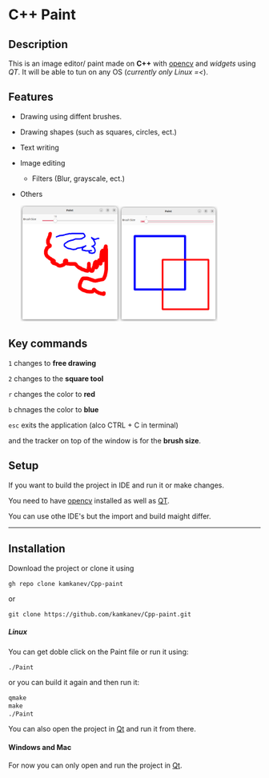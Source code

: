 # C++ Paint

## Description

This is an image editor/ paint made on **C++** with [opencv](https://opencv.org/) and *widgets* using *QT*. It will be able to tun on any OS (*currently only Linux =<*). 

## Features

- Drawing using diffent brushes.

- Drawing shapes (such as squares, circles, ect.)

- Text writing

- Image editing
  
  - Filters (Blur, grayscale, ect.)

- Others
  
  <img title="" src="./screenshots/free_draw.png" alt="drawing" width="198"><img title="" src="./screenshots/square.png" alt="squaredrawing" width="196" data-align="inline">

## Key commands

`1` changes to **free drawing**

`2` changes to the **square tool**

`r` changes the color to **red**

`b` chnages the color to **blue**

`esc` exits the application (alco CTRL + C in terminal)

and the tracker on top of the window is for the **brush size**.

## Setup

If you want to build the project in IDE and run it or make changes.

You need to have [opencv](https://opencv.org/) installed as well as [QT](https://www.qt.io/download).

You can use othe IDE's but the import and build maight differ.

---

## Installation

Download the project or clone it using

```git
gh repo clone kamkanev/Cpp-paint
```

or

```git
git clone https://github.com/kamkanev/Cpp-paint.git
```

##### Linux

You can get doble click on the Paint file or run it using:

```batch
./Paint
```

or you can build it again and then run it:

```batch
qmake
make
./Paint
```

You can also open the project in [Qt](https://www.qt.io/download) and run it from there.

#### Windows and Mac

For now you can only open and run the project in [Qt](https://www.qt.io/download).

